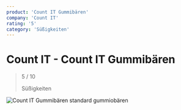 ```yaml
---
product: 'Count IT Gummibären'
company: 'Count IT'
rating: '5'
category: 'Süßigkeiten'
---
```


# Count IT - Count IT Gummibären
>
> 5 / 10
>
> Süßigkeiten

![Count IT Gummibären](./assets/count-it-count-it-gummibären-8829a3af-fa71-4736-82ce-5f8f5ffa1ad0.jpg)
standard gummiobären
